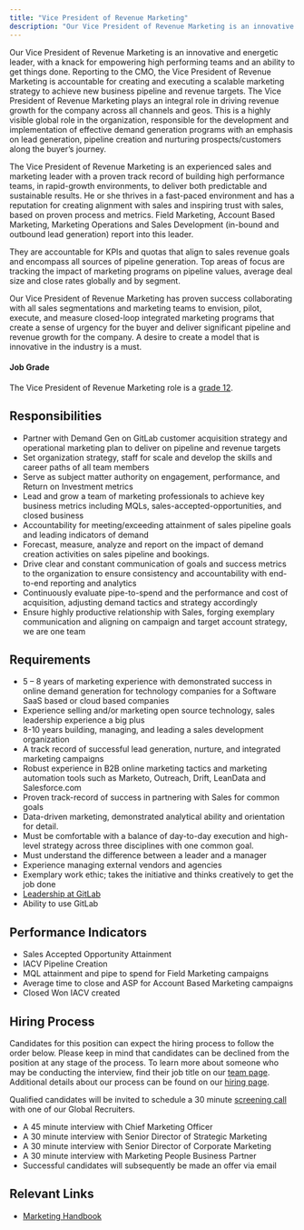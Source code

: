 ```yaml
---
title: "Vice President of Revenue Marketing"
description: "Our Vice President of Revenue Marketing is an innovative and energetic leader, with a knack for empowering high performing teams and an ability to get things done."
---
```


Our Vice President of Revenue Marketing is an innovative and energetic leader, with a knack for empowering high performing teams and an ability to get things done. Reporting to the CMO, the Vice President of Revenue Marketing is accountable for creating and executing a scalable marketing strategy to achieve new business pipeline and revenue targets. The Vice President of Revenue Marketing plays an integral role in driving revenue growth for the company across all channels and geos. This is a highly visible global role in the organization, responsible for the development and implementation of effective demand generation programs with an emphasis on lead generation, pipeline creation and nurturing prospects/customers along the buyer’s journey.

The Vice President of Revenue Marketing is an experienced sales and marketing leader with a proven track record of building high performance teams, in rapid-growth environments, to deliver both predictable and sustainable results.  He or she thrives in a fast-paced environment and has a reputation for creating alignment with sales and inspiring trust with sales, based on proven process and metrics. Field Marketing, Account Based Marketing, Marketing Operations and Sales Development (in-bound and outbound lead generation) report into this leader.

They are accountable for KPIs and quotas that align to sales revenue goals and encompass all sources of pipeline generation. Top areas of focus are tracking the impact of marketing programs on pipeline values, average deal size and close rates globally and by segment.

Our Vice President of Revenue Marketing has proven success collaborating with all sales segmentations and marketing teams to envision, pilot, execute, and measure closed-loop integrated marketing programs that create a sense of urgency for the buyer and deliver significant pipeline and revenue growth for the company.  A desire to create a model that is innovative in the industry is a must.

#### Job Grade

The Vice President of Revenue Marketing role is a [grade 12](/handbook/total-rewards/compensation/compensation-calculator/#gitlab-job-grades).

## Responsibilities

- Partner with Demand Gen on GitLab customer acquisition strategy and operational marketing plan to deliver on pipeline and revenue targets
- Set organization strategy, staff for scale and develop the skills and career paths of all team members
- Serve as subject matter authority on engagement, performance, and Return on Investment metrics
- Lead and grow a team of marketing professionals to achieve key business metrics including MQLs, sales-accepted-opportunities, and closed business
- Accountability for meeting/exceeding attainment of sales pipeline goals and leading indicators of demand
- Forecast, measure, analyze and report on the impact of demand creation activities on sales pipeline and bookings.
- Drive clear and constant communication of goals and success metrics to the organization to ensure consistency and accountability with end-to-end reporting and analytics
- Continuously evaluate pipe-to-spend and the performance and cost of acquisition, adjusting demand tactics and strategy accordingly
- Ensure highly productive relationship with Sales, forging exemplary communication and aligning on campaign and target account strategy, we are one team

## Requirements

- 5 – 8 years of marketing experience with demonstrated success in online demand generation for technology companies for a Software SaaS based or cloud based companies
- Experience selling and/or marketing open source technology, sales leadership experience a big plus
- 8-10 years building, managing, and leading a sales development organization
- A track record of successful lead generation, nurture, and integrated marketing campaigns
- Robust experience in B2B online marketing tactics and marketing automation tools such as Marketo, Outreach, Drift, LeanData and Salesforce.com
- Proven track-record of success in partnering with Sales for common goals
- Data-driven marketing, demonstrated analytical ability and orientation for detail.
- Must be comfortable with a balance of day-to-day execution and high-level strategy across three disciplines with one common goal.
- Must understand the difference between a leader and a manager
- Experience managing external vendors and agencies
- Exemplary work ethic; takes the initiative and thinks creatively to get the job done
- [Leadership at GitLab](/handbook/company/structure/#director-group)
- Ability to use GitLab

## Performance Indicators

- Sales Accepted Opportunity Attainment
- IACV Pipeline Creation
- MQL attainment and pipe to spend for Field Marketing campaigns
- Average time to close and ASP for Account Based Marketing campaigns
- Closed Won IACV created

## Hiring Process

Candidates for this position can expect the hiring process to follow the order below. Please keep in mind that candidates can be declined from the position at any stage of the process. To learn more about someone who may be conducting the interview, find their job title on our [team page](/handbook/company/team/).
Additional details about our process can be found on our [hiring page](/handbook/hiring/).

Qualified candidates will be invited to schedule a 30 minute [screening call](/handbook/hiring/interviewing/#conducting-a-screening-call) with one of our Global Recruiters.

- A 45 minute interview with Chief Marketing Officer
- A 30 minute interview with Senior Director of Strategic Marketing
- A 30 minute interview with Senior Director of Corporate Marketing
- A 30 minute interview with Marketing People Business Partner
- Successful candidates will subsequently be made an offer via email

## Relevant Links

- [Marketing Handbook](/handbook/marketing/)
